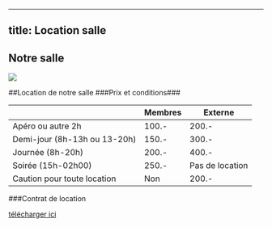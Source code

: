 ---
title: Location salle
----
## Notre salle

![](8.jpg&classes=img-responsive,img-rounded)

##Location de notre salle
###Prix et conditions###

|				| Membres	| Externe		|
|----				|----		|----			|
|Apéro ou autre 2h		| 100.-		| 200.-			| 
|Demi-jour (8h-13h ou 13-20h)	| 150.-		| 300.-			| 
|Journée (8h-20h)		| 200.-		| 400.-			| 
|Soirée (15h-02h00)		| 250.-		|Pas de location	| 
|Caution pour toute location	|Non		| 200.-			| 
 

###Contrat de location

[télécharger ici](SNEB_Contrat_location.pdf)